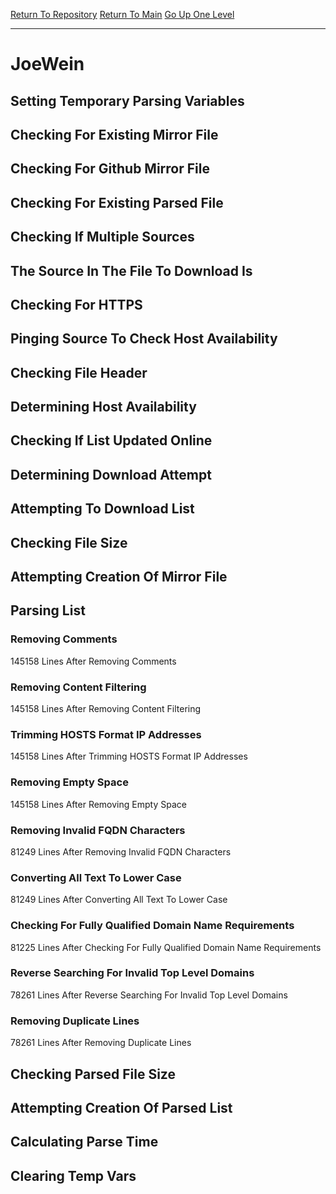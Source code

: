 [Return To Repository](https://github.com/deathbybandaid/piholeparser/)
[Return To Main](https://github.com/deathbybandaid/piholeparser/blob/master/RecentRunLogs/Mainlog.md)
[Go Up One Level](https://github.com/deathbybandaid/piholeparser/blob/master/RecentRunLogs/TopLevelScripts/30-Processing-External-Blacklists.md)
____________________________________
# JoeWein
## Setting Temporary Parsing Variables
## Checking For Existing Mirror File
## Checking For Github Mirror File
## Checking For Existing Parsed File
## Checking If Multiple Sources
## The Source In The File To Download Is
## Checking For HTTPS
## Pinging Source To Check Host Availability
## Checking File Header
## Determining Host Availability
## Checking If List Updated Online
## Determining Download Attempt
## Attempting To Download List
## Checking File Size
## Attempting Creation Of Mirror File
## Parsing List
### Removing Comments
145158 Lines After Removing Comments
### Removing Content Filtering
145158 Lines After Removing Content Filtering
### Trimming HOSTS Format IP Addresses
145158 Lines After Trimming HOSTS Format IP Addresses
### Removing Empty Space
145158 Lines After Removing Empty Space
### Removing Invalid FQDN Characters
81249 Lines After Removing Invalid FQDN Characters
### Converting All Text To Lower Case
81249 Lines After Converting All Text To Lower Case
### Checking For Fully Qualified Domain Name Requirements
81225 Lines After Checking For Fully Qualified Domain Name Requirements
### Reverse Searching For Invalid Top Level Domains
78261 Lines After Reverse Searching For Invalid Top Level Domains
### Removing Duplicate Lines
78261 Lines After Removing Duplicate Lines
## Checking Parsed File Size
## Attempting Creation Of Parsed List
## Calculating Parse Time
## Clearing Temp Vars
